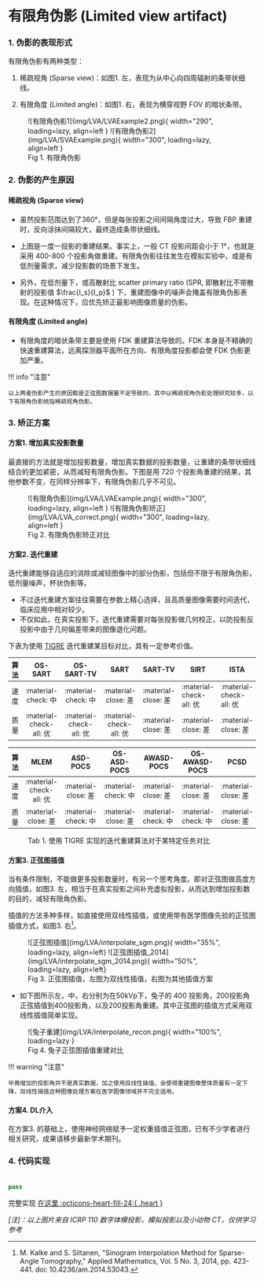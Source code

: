 # 有限角伪影 (Limited view artifact)

### 1. 伪影的表现形式

有限角伪影有两种类型：

1. 稀疏视角 (Sparse view)：如图1. 左，表现为从中心向四周辐射的条带状细线。

2. 有限角度 (Limited angle)：如图1. 右，表现为横穿视野 FOV 的暗状条带。

<figure markdown>
  ![有限角伪影1](img/LVA/LVAExample2.png){ width="290", loading=lazy, align=left }
  ![有限角伪影2](img/LVA/SVAExample.png){ width="300", loading=lazy, align=left }
  <figcaption>Fig 1. 有限角伪影</figcaption>
</figure>


### 2. 伪影的产生原因

#### 稀疏视角 (Sparse view)

- 虽然投影范围达到了360°，但是每张投影之间间隔角度过大，导致 FBP 重建时，反向涂抹间隔较大，最终造成条带状细线。
- 上图是一度一投影的重建结果。事实上，一般 CT 投影间距会小于 1°，也就是采用 400-800 个投影角做重建。有限角伪影往往发生在模拟实验中，或是有低剂量需求，减少投影数的场景下发生。
  
- 另外，在低剂量下，或高散射比 scatter primary ratio (SPR, 即散射比不带散射的投影值 $\frac{I_s}{I_p}$ ) 下，重建图像中的噪声会掩盖有限角伪影表现。在这种情况下，应优先矫正最影响图像质量的伪影。

#### 有限角度 (Limited angle)

- 有限角度的暗状条带主要是使用 FDK 重建算法导致的。FDK 本身是不精确的快速重建算法，远离探测器平面所在方向、有限角度投影都会使 FDK 伪影更加严重。

!!! info "注意"

    以上两者伪影产生的原因都是正弦图数据量不足导致的，其中以稀疏视角伪影处理研究较多，以下有限角伪影统指稀疏视角伪影。


### 3. 矫正方案

#### 方案1. 增加真实投影数量
最直接的方法就是增加投影数量，增加真实数据的投影数量，让重建的条带状细线结合的更加紧密，从而减轻有限角伪影。下图是用 720 个投影角重建的结果，其他参数不变，在同样分辨率下，有限角伪影几乎不可见。

<figure markdown>
  ![有限角伪影](img/LVA/LVAExample.png){ width="300", loading=lazy, align=left }
  ![有限角伪影矫正](img/LVA/LVA_correct.png){ width="300", loading=lazy, align=left }
  <figcaption>Fig 2. 有限角伪影矫正对比</figcaption>
</figure>



#### 方案2. 迭代重建 

迭代重建能够自适应的消除或减轻图像中的部分伪影，包括但不限于有限角伪影，低剂量噪声，杯状伪影等。

- 不过迭代重建方案往往需要在参数上精心选择，且高质量图像需要时间迭代，临床应用中相对较少。
- 不仅如此，在真实投影下，迭代重建需要对每张投影做几何校正，以防投影反投影中由于几何偏差带来的图像退化问题。

下表为使用 [TIGRE](https://github.com/CERN/TIGRE/blob/master/README.md#tigre-features) 迭代重建某目标对比，具有一定参考价值。

|  算法  |         OS-SART         |       OS-SART-TV        |          SART           | SART-TV             | SIRT                    | ISTA                    | FISTA                   |
| :----: | :---------------------: | :---------------------: | :---------------------: | ------------------- | ----------------------- | ----------------------- | ----------------------- |
| 速度 |   :material-check: 中   |   :material-check: 中   |   :material-close: 差   | :material-close: 差 | :material-check-all: 优 | :material-check-all: 优 | :material-check-all: 优 |
| 质量 | :material-check-all: 优 | :material-check-all: 优 | :material-check-all: 优 | :material-close: 差 | :material-close: 差     | :material-close: 差     | :material-close: 差     |

|  算法  |          MLEM           |      ASD-POCS       |     OS-ASD-POCS     | AWASD-POCS          | OS-AWASD-POCS       | PCSD                | CGLS                |
| :----: | :---------------------: | :-----------------: | :-----------------: | ------------------- | ------------------- | ------------------- | ------------------- |
| 速度 | :material-check-all: 优 | :material-close: 差 | :material-check: 中 | :material-close: 差 | :material-close: 差 | :material-close: 差 | :material-check: 中 |
| 质量 |   :material-close: 差   | :material-check: 中 | :material-close: 差 | :material-check: 中 | :material-check: 中 | :material-close: 差 | :material-check: 中 |

<figure markdown>
  <figcaption>Tab 1. 使用 TIGRE 实现的迭代重建算法对于某特定任务对比</figcaption>
</figure>

#### 方案3. 正弦图插值
当有条件限制，不能做更多投影数量时，有另一个思考角度。即对正弦图做高度方向插值，如图3. 左，相当于在真实投影之间补充虚拟投影，从而达到增加投影数的目的，减轻有限角伪影。

插值的方法多种多样，如直接使用双线性插值，或使用带有医学图像先验的正弦图插值方式，如图3. 右[^1]。

[^1]: M. Kalke and S. Siltanen, "Sinogram Interpolation Method for Sparse-Angle Tomography," Applied Mathematics, Vol. 5 No. 3, 2014, pp. 423-441. doi: 10.4236/am.2014.53043.

<figure markdown>
  ![正弦图插值](img/LVA/interpolate_sgm.png){ width="35%", loading=lazy, align=left}
  ![正弦图插值_2014](img/LVA/interpolate_sgm_2014.png){ width="50%", loading=lazy, align=left}
  <figcaption>Fig 3. 正弦图插值，左图为双线性插值，右图为其他插值方案</figcaption>
</figure>



- 如下图所示左，中，右分别为在50kVp下，兔子的 400 投影角，200投影角正弦插值到400投影角，以及200投影角重建。其中正弦图的插值方式采用双线性插值简单实现。

<figure markdown>
  ![兔子重建](img/LVA/interpolate_recon.png){ width="100%", loading=lazy }
  <figcaption>Fig 4. 兔子正弦图插值重建对比</figcaption>
</figure>


!!! warning "注意"

    毕竟增加的投影角并不是真实数据，加之使用双线性插值，会使得重建图像整体质量有一定下降，双线性插值这种图像处理方案在医学图像领域并不完全适用。



#### 方案4. DL介入

在方案3. 的基础上，使用神经网络赋予一定权重插值正弦图，已有不少学者进行相关研究，成果请移步最新学术期刊。




### 4. 代码实现

```py linenums="1" title="有限角伪影矫正关键代码"

pass
```

完整实现 [在这里 :octicons-heart-fill-24:{ .heart }](https://github.com/CandleHouse/ArtifactReduction/blob/master/TruncationArtifact/TruncArtifactCorrect.py)

*[注]：以上图片来自 ICRP 110 数字体模投影，模拟投影以及小动物 CT，仅供学习参考*